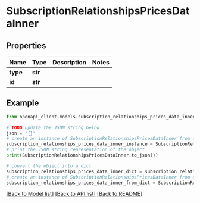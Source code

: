 # SubscriptionRelationshipsPricesDataInner


## Properties

Name | Type | Description | Notes
------------ | ------------- | ------------- | -------------
**type** | **str** |  | 
**id** | **str** |  | 

## Example

```python
from openapi_client.models.subscription_relationships_prices_data_inner import SubscriptionRelationshipsPricesDataInner

# TODO update the JSON string below
json = "{}"
# create an instance of SubscriptionRelationshipsPricesDataInner from a JSON string
subscription_relationships_prices_data_inner_instance = SubscriptionRelationshipsPricesDataInner.from_json(json)
# print the JSON string representation of the object
print(SubscriptionRelationshipsPricesDataInner.to_json())

# convert the object into a dict
subscription_relationships_prices_data_inner_dict = subscription_relationships_prices_data_inner_instance.to_dict()
# create an instance of SubscriptionRelationshipsPricesDataInner from a dict
subscription_relationships_prices_data_inner_from_dict = SubscriptionRelationshipsPricesDataInner.from_dict(subscription_relationships_prices_data_inner_dict)
```
[[Back to Model list]](../README.md#documentation-for-models) [[Back to API list]](../README.md#documentation-for-api-endpoints) [[Back to README]](../README.md)


